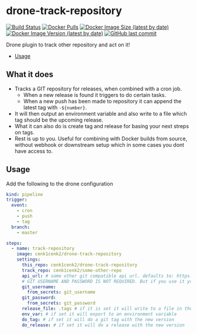 # drone-track-repository

[![Build Status](https://drone.kilic.dev/api/badges/cenk1cenk2/drone-track-repository/status.svg)](https://drone.kilic.dev/cenk1cenk2/drone-track-repository) [![Docker Pulls](https://img.shields.io/docker/pulls/cenk1cenk2/drone-track-repository)](https://hub.docker.com/repository/docker/cenk1cenk2/drone-track-repository) [![Docker Image Size (latest by date)](https://img.shields.io/docker/image-size/cenk1cenk2/drone-track-repository)](https://hub.docker.com/repository/docker/cenk1cenk2/drone-track-repository) [![Docker Image Version (latest by date)](https://img.shields.io/docker/v/cenk1cenk2/drone-track-repository)](https://hub.docker.com/repository/docker/cenk1cenk2/drone-track-repository) [![GitHub last commit](https://img.shields.io/github/last-commit/cenk1cenk2/drone-track-repository)](https://github.com/cenk1cenk2/drone-track-repository)

Drone plugin to track other repository and act on it!

<!-- toc -->

- [Usage](#usage)

<!-- tocstop -->

## What it does

- Tracks a GIT repository for releases, when combined with a cron job.
  - When a new release is found it triggers to do certain tasks.
  - When a new push has been made to repository it can append the latest tag with `-${number}`.
- It will then output an environment variable and also write to a file which tag should be the upcoming release.
- What it can also do is create tag and release for basing your next streps on tags.
- Rest is up to you. Useful for combining with Docker builds from source, without webhook or downstream setup which in some cases you dont have access to.

## Usage

Add the following to the drone configuration

```yml
kind: pipeline
trigger:
  event:
    - cron
    - push
    - tag
  branch:
    - master

steps:
  - name: track-repository
    image: cenk1cenk2/drone-track-repository
    settings:
      this_repo: cenk1cenk2/drone-track-repository
      track_repo: cenk1cenk2/some-other-repo
      api_url: # some other git compatible api url. defaults to: https://api.github.com
      # GIT USERNAME AND PASSWORD IS NOT REQUIRED. But if you use it you can increase your API hit limit per hour.
      git_username:
        from_secrets: git_username
      git_password:
        from_secrets: git_password
      release_file: .tags # if it is set it will write to a file in the root of the repository root
      env_var: # if set it will export to an environment variable
      do_tag: # if set it will do a git tag with the new version
      do_release: # if set it will do a release with the new version
```
